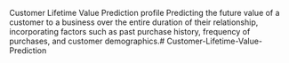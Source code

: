 Customer Lifetime Value Prediction
profile
Predicting the future value of a customer to a business over the entire duration of their relationship, incorporating factors such as past purchase history, frequency of purchases, and customer demographics.# Customer-Lifetime-Value-Prediction
